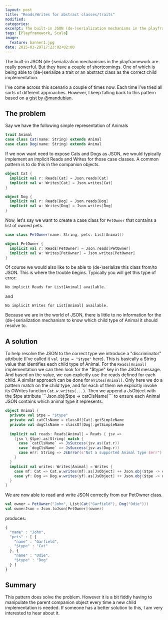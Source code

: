 ```yaml
---
layout: post
title: "Reads/Writes for abstract classes/traits"
modified:
categories:
excerpt: The built-in JSON (de-)serialization mechanisms in the playframework are really powerful. But they have a couple of shortcomings. One of which is being able to (de-)serialize a trait or an abstract class as the correct child implementation.
tags: [Playframework, Scala]
image:
  feature: banner1.jpg
date: 2015-03-29T17:23:02+02:00
---
```


The built-in JSON (de-)serialization mechanisms in the playframework are really powerful.
But they have a couple of shortcomings. One of which is being able to (de-)serialize a trait or an abstract class as the correct child implementation.

I've come across this scenario a couple of times now. Each time I've tried all sorts of different approaches. However, I keep falling back to this pattern based on [a gist by @mandubian](https://gist.github.com/mandubian/8955241).

## The problem
Say we have the following simple representation of Animals

~~~ scala
trait Animal
case class Cat(name: String) extends Animal
case class Dog(name: String) extends Animal
~~~

If we now want need to expose Cats and Dogs as JSON, we would typically implement an implicit Reads and Writes for those case classes. A common pattern is to do this in the companion objects.

~~~ scala
object Cat {
  implicit val r: Reads[Cat] = Json.reads[Cat]
  implicit val w: Writes[Cat] = Json.writes[Cat]
}

object Dog {
  implicit val r: Reads[Dog] = Json.reads[Dog]
  implicit val w: Writes[Dog] = Json.writes[Dog]
}
~~~

Now, let's say we want to create a case class for ```PetOwner``` that contains a list of owned pets.

~~~ scala
case class PetOwner(name: String, pets: List[Animal])

object PetOwner {
  implicit val r: Reads[PetOwner] = Json.reads[PetOwner]
  implicit val w: Writes[PetOwner] = Json.writes[PetOwner]
}
~~~

Of course we would also like to be able to (de-)serialize this class from/to JSON. This is where the trouble begins. Typically you will get this type of error:

~~~
No implicit Reads for List[Animal] available.
~~~

and

~~~
No implicit Writes for List[Animal] available.
~~~

Because we are in the world of JSON, there is little to no information for the (de-)serialization mechanism to know which child type of Animal it should resolve to. 

## A solution
To help resolve the JSON to the correct type we introduce a "discriminator" attribute (I've called it ```val $tpe = "$type"``` here). This is basically a String value that identifies each child type of Animal.
For the ```Reads[Animal]``` implementation we can then look for the "$type" key in the JSON message. And based on the value, we can explicitly use the reads defined for each child.
A similar approach can be done for ```Writes[Animal]```. Only here we do a pattern match on the child type, and for each of them we explicitly invoke its OWrites function ```Cat.w.writes(...)```. Then we append a JsObject with the $tpe attribute ```Json.obj($tpe -> catClsName)``` to ensure each Animal JSON contains which animal type it represents.

~~~ scala
object Animal {
  private val $tpe = "$type"
  private val catClsName = classOf[Cat].getSimpleName
  private val dogClsName = classOf[Dog].getSimpleName
  
  implicit val reads: Reads[Animal] = Reads { jsv =>
    (jsv \ $tpe).as[String] match {
      case `catClsName` => JsSuccess(jsv.as(Cat.r))
      case `dogClsName` => JsSuccess(jsv.as(Dog.r))
      case err: String => JsError(s"Not a supported Animal type $err")
    }
  }
  implicit val writes: Writes[Animal] = Writes {
    case mf: Cat => Cat.w.writes(mf).as[JsObject] ++ Json.obj($tpe -> catClsName)
    case yf: Dog => Dog.w.writes(yf).as[JsObject] ++ Json.obj($tpe -> dogClsName)
  }
}
~~~

We are now able to read and write JSON correctly from our PetOwner class.

~~~ scala
val owner = PetOwner("John", List(Cat("Garfield"), Dog("Odie")))
val ownerJson = Json.toJson[PetOwner](owner)
~~~

produces:

~~~ javascript
{
  "name" : "John",
  "pets" : [ {
    "name" : "Garfield",
    "$type" : "Cat"
  }, {
    "name" : "Odie",
    "$type" : "Dog"
  } ]
}
~~~

## Summary

This pattern does solve the problem. However it is a bit fiddly having to manipulate the parent companion object every time a new child implementation is needed. If someone has a better solution to this, I am very interested to hear about it.
